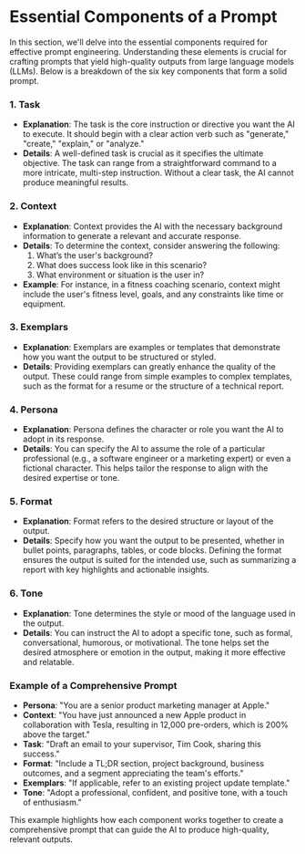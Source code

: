 # Essential Components of a Prompt 

In this section, we'll delve into the essential components required for effective prompt engineering. Understanding these elements is crucial for crafting prompts that yield high-quality outputs from large language models (LLMs). Below is a breakdown of the six key components that form a solid prompt.

### 1. **Task**
   - **Explanation**: The task is the core instruction or directive you want the AI to execute. It should begin with a clear action verb such as "generate," "create," "explain," or "analyze."
   - **Details**: A well-defined task is crucial as it specifies the ultimate objective. The task can range from a straightforward command to a more intricate, multi-step instruction. Without a clear task, the AI cannot produce meaningful results.

### 2. **Context**
   - **Explanation**: Context provides the AI with the necessary background information to generate a relevant and accurate response.
   - **Details**: To determine the context, consider answering the following:
     1. What’s the user's background?
     2. What does success look like in this scenario?
     3. What environment or situation is the user in?
   - **Example**: For instance, in a fitness coaching scenario, context might include the user's fitness level, goals, and any constraints like time or equipment.

### 3. **Exemplars**
   - **Explanation**: Exemplars are examples or templates that demonstrate how you want the output to be structured or styled.
   - **Details**: Providing exemplars can greatly enhance the quality of the output. These could range from simple examples to complex templates, such as the format for a resume or the structure of a technical report.

### 4. **Persona**
   - **Explanation**: Persona defines the character or role you want the AI to adopt in its response.
   - **Details**: You can specify the AI to assume the role of a particular professional (e.g., a software engineer or a marketing expert) or even a fictional character. This helps tailor the response to align with the desired expertise or tone.

### 5. **Format**
   - **Explanation**: Format refers to the desired structure or layout of the output.
   - **Details**: Specify how you want the output to be presented, whether in bullet points, paragraphs, tables, or code blocks. Defining the format ensures the output is suited for the intended use, such as summarizing a report with key highlights and actionable insights.

### 6. **Tone**
   - **Explanation**: Tone determines the style or mood of the language used in the output.
   - **Details**: You can instruct the AI to adopt a specific tone, such as formal, conversational, humorous, or motivational. The tone helps set the desired atmosphere or emotion in the output, making it more effective and relatable.

### **Example of a Comprehensive Prompt**

- **Persona**: "You are a senior product marketing manager at Apple."
- **Context**: "You have just announced a new Apple product in collaboration with Tesla, resulting in 12,000 pre-orders, which is 200% above the target."
- **Task**: "Draft an email to your supervisor, Tim Cook, sharing this success."
- **Format**: "Include a TL;DR section, project background, business outcomes, and a segment appreciating the team's efforts."
- **Exemplars**: "If applicable, refer to an existing project update template."
- **Tone**: "Adopt a professional, confident, and positive tone, with a touch of enthusiasm."

This example highlights how each component works together to create a comprehensive prompt that can guide the AI to produce high-quality, relevant outputs.

